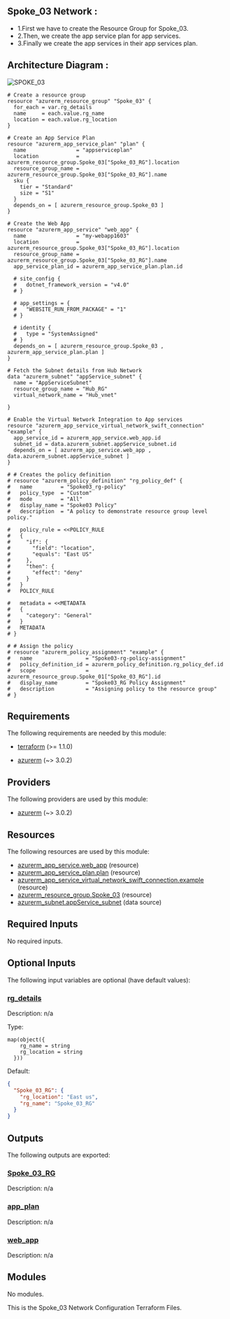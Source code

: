<!-- BEGIN_TF_DOCS -->
## Spoke\_03 Network :
- 1.First we have to create the Resource Group for Spoke\_03.
- 2.Then, we create the app service plan for app services.
- 3.Finally we create the app services in their app services plan.

## Architecture Diagram :
![SPOKE\_03](https://github.com/srinivasan2022/Project/assets/118502121/9eb15f28-eb35-420d-b7a1-7c2ed4275468)

```hcl
# Create a resource group
resource "azurerm_resource_group" "Spoke_03" {
  for_each = var.rg_details
  name     = each.value.rg_name
  location = each.value.rg_location
}
 
# Create an App Service Plan
resource "azurerm_app_service_plan" "plan" {
  name                = "appserviceplan"
  location            = azurerm_resource_group.Spoke_03["Spoke_03_RG"].location
  resource_group_name = azurerm_resource_group.Spoke_03["Spoke_03_RG"].name
  sku {
    tier = "Standard"
    size = "S1"
  }
  depends_on = [ azurerm_resource_group.Spoke_03 ]
}

# Create the Web App
resource "azurerm_app_service" "web_app" {
  name                = "my-webapp1603"
  location            = azurerm_resource_group.Spoke_03["Spoke_03_RG"].location
  resource_group_name = azurerm_resource_group.Spoke_03["Spoke_03_RG"].name
  app_service_plan_id = azurerm_app_service_plan.plan.id

  # site_config {
  #   dotnet_framework_version = "v4.0"
  # }

  # app_settings = {
  #   "WEBSITE_RUN_FROM_PACKAGE" = "1"
  # }

  # identity {
  #   type = "SystemAssigned"
  # }
  depends_on = [ azurerm_resource_group.Spoke_03 , azurerm_app_service_plan.plan ]
}

# Fetch the Subnet details from Hub Network
data "azurerm_subnet" "appService_subnet" {
  name = "AppServiceSubnet"
  resource_group_name = "Hub_RG"
  virtual_network_name = "Hub_vnet"
  
}

# Enable the Virtual Network Integration to App services
resource "azurerm_app_service_virtual_network_swift_connection" "example" {
  app_service_id = azurerm_app_service.web_app.id
  subnet_id = data.azurerm_subnet.appService_subnet.id
  depends_on = [ azurerm_app_service.web_app , data.azurerm_subnet.appService_subnet ]
}

# # Creates the policy definition
# resource "azurerm_policy_definition" "rg_policy_def" {
#   name         = "Spoke03_rg-policy"
#   policy_type  = "Custom"
#   mode         = "All"
#   display_name = "Spoke03 Policy"
#   description  = "A policy to demonstrate resource group level policy."
 
#   policy_rule = <<POLICY_RULE
#   {
#     "if": {
#       "field": "location",
#       "equals": "East US"
#     },
#     "then": {
#       "effect": "deny"
#     }
#   }
#   POLICY_RULE
 
#   metadata = <<METADATA
#   {
#     "category": "General"
#   }
#   METADATA
# }
 
# # Assign the policy
# resource "azurerm_policy_assignment" "example" {
#   name                 = "Spoke03-rg-policy-assignment"
#   policy_definition_id = azurerm_policy_definition.rg_policy_def.id
#   scope                = azurerm_resource_group.Spoke_01["Spoke_03_RG"].id
#   display_name         = "Spoke03_RG Policy Assignment"
#   description          = "Assigning policy to the resource group"
# }
```

<!-- markdownlint-disable MD033 -->
## Requirements

The following requirements are needed by this module:

- <a name="requirement_terraform"></a> [terraform](#requirement\_terraform) (>= 1.1.0)

- <a name="requirement_azurerm"></a> [azurerm](#requirement\_azurerm) (~> 3.0.2)

## Providers

The following providers are used by this module:

- <a name="provider_azurerm"></a> [azurerm](#provider\_azurerm) (~> 3.0.2)

## Resources

The following resources are used by this module:

- [azurerm_app_service.web_app](https://registry.terraform.io/providers/hashicorp/azurerm/latest/docs/resources/app_service) (resource)
- [azurerm_app_service_plan.plan](https://registry.terraform.io/providers/hashicorp/azurerm/latest/docs/resources/app_service_plan) (resource)
- [azurerm_app_service_virtual_network_swift_connection.example](https://registry.terraform.io/providers/hashicorp/azurerm/latest/docs/resources/app_service_virtual_network_swift_connection) (resource)
- [azurerm_resource_group.Spoke_03](https://registry.terraform.io/providers/hashicorp/azurerm/latest/docs/resources/resource_group) (resource)
- [azurerm_subnet.appService_subnet](https://registry.terraform.io/providers/hashicorp/azurerm/latest/docs/data-sources/subnet) (data source)

<!-- markdownlint-disable MD013 -->
## Required Inputs

No required inputs.

## Optional Inputs

The following input variables are optional (have default values):

### <a name="input_rg_details"></a> [rg\_details](#input\_rg\_details)

Description: n/a

Type:

```hcl
map(object({
    rg_name = string
    rg_location = string
  }))
```

Default:

```json
{
  "Spoke_03_RG": {
    "rg_location": "East us",
    "rg_name": "Spoke_03_RG"
  }
}
```

## Outputs

The following outputs are exported:

### <a name="output_Spoke_03_RG"></a> [Spoke\_03\_RG](#output\_Spoke\_03\_RG)

Description: n/a

### <a name="output_app_plan"></a> [app\_plan](#output\_app\_plan)

Description: n/a

### <a name="output_web_app"></a> [web\_app](#output\_web\_app)

Description: n/a

## Modules

No modules.

This is the Spoke\_03 Network Configuration Terraform Files.
<!-- END_TF_DOCS -->